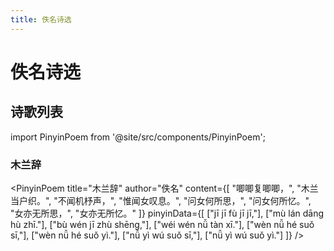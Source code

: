 ```yaml
---
title: 佚名诗选
---
```


# 佚名诗选

## 诗歌列表

import PinyinPoem from '@site/src/components/PinyinPoem';

<div className="poem-title-hidden">

### 木兰辞

</div>

<PinyinPoem 
  title="木兰辞" 
  author="佚名"
  content={[
    "唧唧复唧唧，",
    "木兰当户织。",
    "不闻机杼声，",
    "惟闻女叹息。",
    "问女何所思，",
    "问女何所忆。",
    "女亦无所思，",
    "女亦无所忆。"
  ]}
  pinyinData={[
    ["jī jī fù jī jī,"],
    ["mù lán dāng hù zhī."],
    ["bù wén jī zhù shēng,"],
    ["wéi wén nǚ tàn xī."],
    ["wèn nǚ hé suǒ sī,"],
    ["wèn nǚ hé suǒ yì."],
    ["nǚ yì wú suǒ sī,"],
    ["nǚ yì wú suǒ yì."]
  ]}
/> 